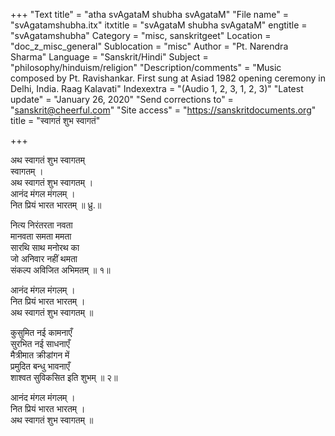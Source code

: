 +++
"Text title" = "atha svAgataM shubha svAgataM"
"File name" = "svAgatamshubha.itx"
itxtitle = "svAgataM shubha svAgataM"
engtitle = "svAgatamshubha"
Category = "misc, sanskritgeet"
Location = "doc_z_misc_general"
Sublocation = "misc"
Author = "Pt. Narendra Sharma"
Language = "Sanskrit/Hindi"
Subject = "philosophy/hinduism/religion"
"Description/comments" = "Music composed by Pt. Ravishankar. First sung at Asiad 1982 opening ceremony in Delhi, India. Raag Kalavati"
Indexextra = "(Audio 1, 2, 3, 1, 2, 3)"
"Latest update" = "January 26, 2020"
"Send corrections to" = "sanskrit@cheerful.com"
"Site access" = "https://sanskritdocuments.org"
title = "स्वागतं शुभ स्वागतं"

+++
  
 अथ स्वागतं शुभ स्वागतम्   
स्वागतम् ।  
अथ स्वागतं शुभ स्वागतम् ।  
आनंद मंगल मंगलम् ।  
नित प्रियं भारत भारतम् ॥ ध्रु.॥  
  
नित्य निरंतरता नवता  
मानवता समता ममता  
सारथि साथ मनोरथ का  
जो अनिवार नहीं थमता  
संकल्प अविजित अभिमतम् ॥ १॥  
  
आनंद मंगल मंगलम् ।  
नित प्रियं भारत भारतम् ।  
अथ स्वागतं शुभ स्वागतम् ॥  
  
कुसुमित नई कामनाएँ  
सुरभित नई साधनाएँ  
मैत्रीमात क्रीडांगन में  
प्रमुदित बन्धु भावनाएँ  
शाश्वत सुविकसित इति शुभम् ॥ २॥  
  
आनंद मंगल मंगलम् ।  
नित प्रियं भारत भारतम् ।  
अथ स्वागतं शुभ स्वागतम् ॥  
  
  
  
